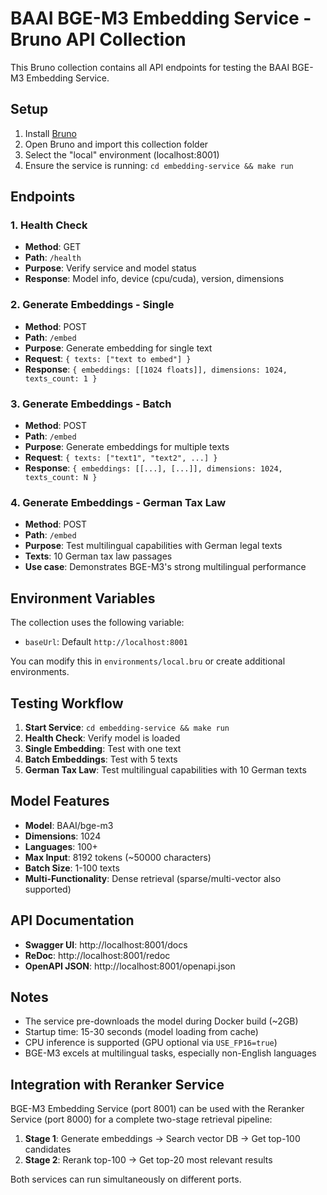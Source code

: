 # BAAI BGE-M3 Embedding Service - Bruno API Collection

This Bruno collection contains all API endpoints for testing the BAAI BGE-M3 Embedding Service.

## Setup

1. Install [Bruno](https://www.usebruno.com/)
2. Open Bruno and import this collection folder
3. Select the "local" environment (localhost:8001)
4. Ensure the service is running: `cd embedding-service && make run`

## Endpoints

### 1. Health Check
- **Method**: GET
- **Path**: `/health`
- **Purpose**: Verify service and model status
- **Response**: Model info, device (cpu/cuda), version, dimensions

### 2. Generate Embeddings - Single
- **Method**: POST
- **Path**: `/embed`
- **Purpose**: Generate embedding for single text
- **Request**: `{ texts: ["text to embed"] }`
- **Response**: `{ embeddings: [[1024 floats]], dimensions: 1024, texts_count: 1 }`

### 3. Generate Embeddings - Batch
- **Method**: POST
- **Path**: `/embed`
- **Purpose**: Generate embeddings for multiple texts
- **Request**: `{ texts: ["text1", "text2", ...] }`
- **Response**: `{ embeddings: [[...], [...]], dimensions: 1024, texts_count: N }`

### 4. Generate Embeddings - German Tax Law
- **Method**: POST
- **Path**: `/embed`
- **Purpose**: Test multilingual capabilities with German legal texts
- **Texts**: 10 German tax law passages
- **Use case**: Demonstrates BGE-M3's strong multilingual performance

## Environment Variables

The collection uses the following variable:
- `baseUrl`: Default `http://localhost:8001`

You can modify this in `environments/local.bru` or create additional environments.

## Testing Workflow

1. **Start Service**: `cd embedding-service && make run`
2. **Health Check**: Verify model is loaded
3. **Single Embedding**: Test with one text
4. **Batch Embeddings**: Test with 5 texts
5. **German Tax Law**: Test multilingual capabilities with 10 German texts

## Model Features

- **Model**: BAAI/bge-m3
- **Dimensions**: 1024
- **Languages**: 100+
- **Max Input**: 8192 tokens (~50000 characters)
- **Batch Size**: 1-100 texts
- **Multi-Functionality**: Dense retrieval (sparse/multi-vector also supported)

## API Documentation

- **Swagger UI**: http://localhost:8001/docs
- **ReDoc**: http://localhost:8001/redoc
- **OpenAPI JSON**: http://localhost:8001/openapi.json

## Notes

- The service pre-downloads the model during Docker build (~2GB)
- Startup time: 15-30 seconds (model loading from cache)
- CPU inference is supported (GPU optional via `USE_FP16=true`)
- BGE-M3 excels at multilingual tasks, especially non-English languages

## Integration with Reranker Service

BGE-M3 Embedding Service (port 8001) can be used with the Reranker Service (port 8000)
for a complete two-stage retrieval pipeline:

1. **Stage 1**: Generate embeddings → Search vector DB → Get top-100 candidates
2. **Stage 2**: Rerank top-100 → Get top-20 most relevant results

Both services can run simultaneously on different ports.
